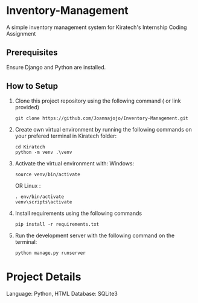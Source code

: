 # Inventory-Management
A simple inventory management system for Kiratech's Internship Coding Assignment

## Prerequisites
Ensure Django and Python are installed. 

## How to Setup

1. Clone this project repository using the following command ( or link provided)
    ``` 
    git clone https://github.com/Joannajojo/Inventory-Management.git 
    ```
  
2. Create own virtual environment by running the following commands on your prefered terminal in Kiratech folder:
    
    ```
    cd Kiratech
    python -m venv .\venv 
    ```

3. Activate the virtual environment with:
    Windows: 
    ```
    source venv/bin/activate
    ```
    OR
    Linux : 
    ```
    . env/bin/activate
    venv\scripts\activate
    ```

4. Install requirements using the following commands
    ```
    pip install -r requirements.txt
    ```

5. Run the development server with the following command on the terminal:
   ``` 
   python manage.py runserver
   ```
   
# Project Details
Language: Python, HTML
Database: SQLite3
